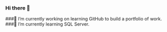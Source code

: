 ### Hi there 👋
###🔭 I’m currently working on learning GitHub to build a portfolio of work.
###🌱 I’m currently learning SQL Server.

